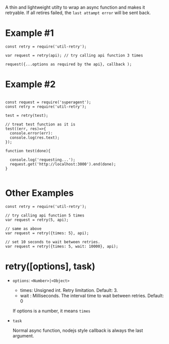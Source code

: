 A thin and lightweight utilty to wrap an async function and makes it retryable. If all retires failed, the `last attampt error` will be sent back. 


# Example #1

```
const retry = require('util-retry');

var request = retry(api); // try calling api function 3 times

request({...options as required by the api}, callback );
```

# Example #2
```

const request = require('superagent');
const retry = require('util-retry');

test = retry(test);

// treat test function as it is 
test((err, res)=>{
  console.error(err):
  console.log(res.text);
});

function test(done){

  console.log('requesting...');
  request.get('http://localhost:3000').end(done);
}


```


# Other Examples

```
const retry = require('util-retry');

// try calling api function 5 times
var request = retry(5, api);

// same as above
var request = retry({times: 5}, api);

// set 10 seconds to wait between retries.
var request = retry({times: 5, wait: 10000}, api);

```


# retry([options], task)

- `options`: `<Number>|<Object>`
  - times: Unsigned int. Retry limitation. Default: 3.
  - wait : Milliseconds. The interval time to wait between retries. Default: 0
  
  If options is a number, it means `times`
  
- `task`

  Normal async function, nodejs style callback is always the last argument.
 